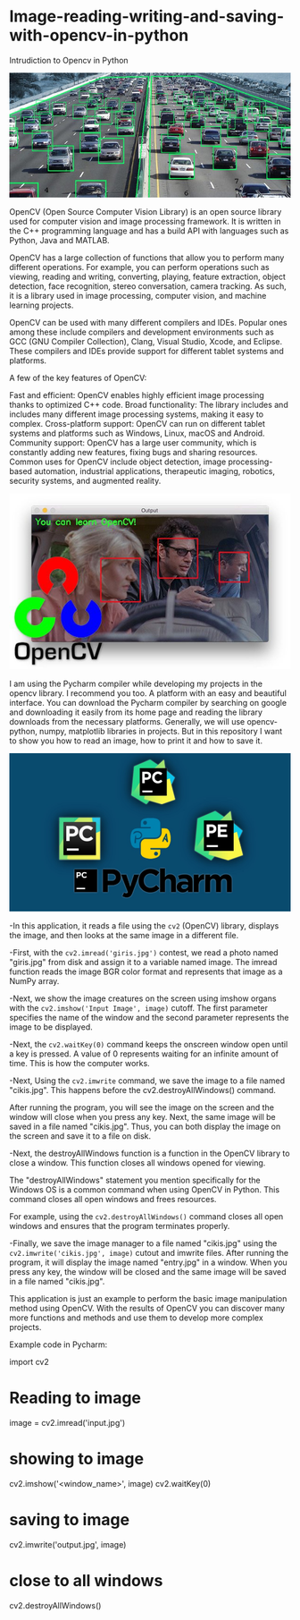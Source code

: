 # Image-reading-writing-and-saving-with-opencv-in-python
Intrudiction to Opencv in Python 


![Opencv- Python Programming ](https://github.com/ElectronicEngineerr/Image-reading-writing-and-saving-with-opencv-in-python/blob/main/cars.jpg)

OpenCV (Open Source Computer Vision Library) is an open source library used for computer vision and image processing framework. It is written in the C++ programming language and has a build API with languages ​​such as Python, Java and MATLAB.

OpenCV has a large collection of functions that allow you to perform many different operations. For example, you can perform operations such as viewing, reading and writing, converting, playing, feature extraction, object detection, face recognition, stereo conversation, camera tracking. As such, it is a library used in image processing, computer vision, and machine learning projects.

OpenCV can be used with many different compilers and IDEs. Popular ones among these include compilers and development environments such as GCC (GNU Compiler Collection), Clang, Visual Studio, Xcode, and Eclipse. These compilers and IDEs provide support for different tablet systems and platforms.

A few of the key features of OpenCV:

Fast and efficient: OpenCV enables highly efficient image processing thanks to optimized C++ code.
Broad functionality: The library includes and includes many different image processing systems, making it easy to complex.
Cross-platform support: OpenCV can run on different tablet systems and platforms such as Windows, Linux, macOS and Android.
Community support: OpenCV has a large user community, which is constantly adding new features, fixing bugs and sharing resources.
Common uses for OpenCV include object detection, image processing-based automation, industrial applications, therapeutic imaging, robotics, security systems, and augmented reality.

![-](https://github.com/ElectronicEngineerr/Image-reading-writing-and-saving-with-opencv-in-python/blob/main/opencv_tutorial_header.jpg)


I am using the Pycharm compiler while developing my projects in the opencv library. I recommend you too. A platform with an easy and beautiful interface. You can download the Pycharm compiler by searching on google and downloading it easily from its home page and reading the library downloads from the necessary platforms. Generally, we will use opencv-python, numpy, matplotlib libraries in projects. But in this repository I want to show you how to read an image, how to print it and how to save it.

![PYCHARM ](https://github.com/ElectronicEngineerr/Image-reading-writing-and-saving-with-opencv-in-python/blob/main/PyCharm_IDE.jpg)


-In this application, it reads a file using the `cv2` (OpenCV) library, displays the image, and then looks at the same image in a different file.

-First, with the `cv2.imread('giris.jpg')` contest, we read a photo named "giris.jpg" from disk and assign it to a variable named image. The imread function reads the image BGR color format and represents that image as a NumPy array.

-Next, we show the image creatures on the screen using imshow organs with the `cv2.imshow('Input Image', image)` cutoff. The first parameter specifies the name of the window and the second parameter represents the image to be displayed.

-Next, the `cv2.waitKey(0)` command keeps the onscreen window open until a key is pressed. A value of 0 represents waiting for an infinite amount of time. This is how the computer works.

-Next, Using the `cv2.imwrite` command, we save the image to a file named "cikis.jpg". This happens before the cv2.destroyAllWindows() command.

After running the program, you will see the image on the screen and the window will close when you press any key. Next, the same image will be saved in a file named "cikis.jpg". Thus, you can both display the image on the screen and save it to a file on disk.

-Next, the destroyAllWindows function is a function in the OpenCV library to close a window. This function closes all windows opened for viewing.

The "destroyAllWindows" statement you mention specifically for the Windows OS is a common command when using OpenCV in Python. This command closes all open windows and frees resources.

For example, using the `cv2.destroyAllWindows()` command closes all open windows and ensures that the program terminates properly.


-Finally, we save the image manager to a file named "cikis.jpg" using the `cv2.imwrite('cikis.jpg', image)` cutout and imwrite files.
After running the program, it will display the image named "entry.jpg" in a window. When you press any key, the window will be closed and the same image will be saved in a file named "cikis.jpg".

This application is just an example to perform the basic image manipulation method using OpenCV. With the results of OpenCV you can discover many more functions and methods and use them to develop more complex projects.


Example code in Pycharm:


import cv2

# Reading to image
image = cv2.imread('input.jpg')

# showing to image
cv2.imshow('<window_name>', image)
cv2.waitKey(0)
# saving to image
cv2.imwrite('output.jpg', image)

# close to all windows
cv2.destroyAllWindows()

